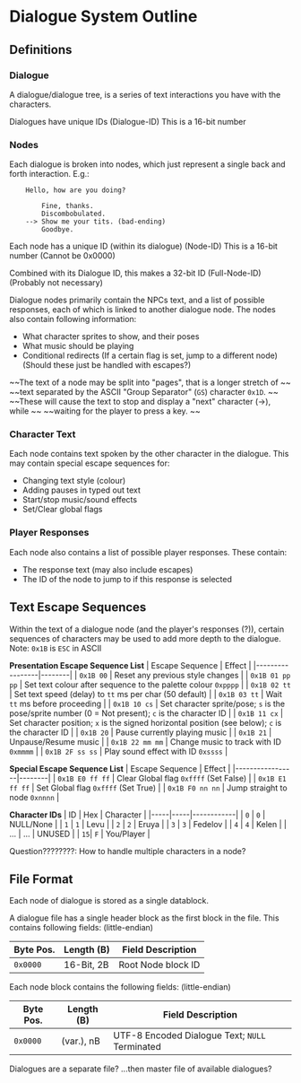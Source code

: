 # Dialogue System Outline

## Definitions

### Dialogue
A dialogue/dialogue tree, is a series of text interactions you have with the characters.

Dialogues have unique IDs (Dialogue-ID)
This is a 16-bit number

### Nodes
Each dialogue is broken into nodes, which just represent a single back and forth
interaction. E.g.:

```
	Hello, how are you doing?

		Fine, thanks.
		Discombobulated.
	-->	Show me your tits. (bad-ending)
		Goodbye.
```

Each node has a unique ID (within its dialogue) (Node-ID)
This is a 16-bit number (Cannot be 0x0000)

Combined with its Dialogue ID, this makes a 32-bit ID (Full-Node-ID)
(Probably not necessary)

Dialogue nodes primarily contain the NPCs text, and a list of possible
responses, each of which is linked to another dialogue node.
The nodes also contain following information:
 - What character sprites to show, and their poses
 - What music should be playing
 - Conditional redirects (If a certain flag is set, jump to a different node)
(Should these just be handled with escapes?)

~~The text of a node may be split into "pages", that is a longer stretch of		~~
~~text separated by the ASCII "Group Separator" (`GS`) character `0x1D`.     	~~
~~These will cause the text to stop and display a "next" character (->), while	~~
~~waiting for the player to press a key.                                     	~~

### Character Text
Each node contains text spoken by the other character in the dialogue.
This may contain special escape sequences for:
 - Changing text style (colour)
 - Adding pauses in typed out text
 - Start/stop music/sound effects
 - Set/Clear global flags

### Player Responses
Each node also contains a list of possible player responses.
These contain:
 - The response text (may also include escapes)
 - The ID of the node to jump to if this response is selected


## Text Escape Sequences
Within the text of a dialogue node (and the player's responses (?)),
certain sequences of characters may be used to add more depth to the dialogue.
Note: `0x1B` is `ESC` in ASCII

**Presentation Escape Sequence List**
| Escape Sequence | Effect |
|-----------------|--------|
| `0x1B 00`       | Reset any previous style changes |
| `0x1B 01 pp pp` | Set text colour after sequence to the palette colour `0xpppp` |
| `0x1B 02 tt`    | Set text speed (delay) to `tt` ms per char (50 default) |
| `0x1B 03 tt`    | Wait `tt` ms before proceeding |
| `0x1B 10 cs`    | Set character sprite/pose; `s` is the pose/sprite number (0 = Not present); `c` is the character ID |
| `0x1B 11 cx`    | Set character position; `x` is the signed horizontal position (see below); `c` is the character ID |
| `0x1B 20`       | Pause currently playing music |
| `0x1B 21`       | Unpause/Resume music |
| `0x1B 22 mm mm` | Change music to track with ID `0xmmmm` |
| `0x1B 2F ss ss` | Play sound effect with ID `0xssss` |

**Special Escape Sequence List**
| Escape Sequence | Effect |
|-----------------|--------|
| `0x1B E0 ff ff` | Clear Global flag `0xffff` (Set False) |
| `0x1B E1 ff ff` | Set Global flag `0xffff` (Set True) |
| `0x1B F0 nn nn` | Jump straight to node `0xnnnn` |

**Character IDs**
| ID  | Hex | Character  |
|-----|-----|------------|
| `0` | `0` | NULL/None  |
| `1` | `1` | Levu       |
| `2` | `2` | Eruya      |
| `3` | `3` | Fedelov    |
| `4` | `4` | Kelen      |
| ... | ... | UNUSED     |
| `15`| `F` | You/Player |

Question????????:
	How to handle multiple characters in a node?

## File Format
Each node of dialogue is stored as a single datablock.

A dialogue file has a single header block as the first block in the file.
This contains following fields: (little-endian)

| Byte Pos. | Length (B) | Field Description |
|-----------|------------|-------------------|
| `0x0000`  | 16-Bit, 2B | Root Node block ID |

Each node block contains the following fields: (little-endian)

| Byte Pos. | Length (B) | Field Description |
|-----------|------------|-------------------|
| `0x0000`  | (var.), nB | UTF-8 Encoded Dialogue Text; `NULL` Terminated |

Dialogues are a separate file?
...then master file of available dialogues?

